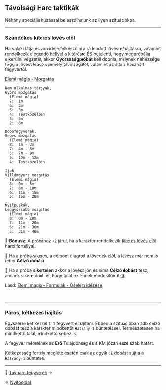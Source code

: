 ## Távolsági Harc taktikák

Néhány speciális húzással beleszólhatunk az ilyen szituációkba.

---
### Szándékos kitérés lövés elől

Ha valaki látja és van ideje felkészülni a rá leadott lövésre/hajításra, valamint rendelkezik elegendő hellyel a kitérésre ÉS bejelenti, hogy megpróbálja elkerülni végzetét, akkor **Gyorsaságpróbát** kell dobnia, melynek nehézsége függ a lövést leadó személy távolságától, valamint az általa használt fegyvertől.

[Elemi mágia - Mozgatás](kepzettsegek.primer.arkanumok/elemi_magia.md#komplexit%C3%A1s---mozgat%C3%A1s)

```
Nem alkalmas tárgyak,
Gyors mozgatás
  (Elemi mágia)
  7:  1m
  6:  2m
  5:  3m
  4:  Testközelben
  3:  5m
  2:  6m
```

```
Dobófegyverek,
Sebes mozgatás
  (Elemi mágia)
  8:  1m - 3m
  7:  4m - 6m
  6:  7m - 9m
  5:  10m - 12m
  4:  Testközelben
```

```
Íjak,
Villámgyors mozgatás
  (Elemi mágia)
  8:  0m - 5m
  7:  6m - 10m
  6:  11m - 15m
  5:  16m - 20m
```

```
Nyílpuskák,
Leggyorsabb mozgatás
  (Elemi mágia)
  8:  0m - 10m
  7:  11m - 20m
  6:  21m - 30m
  5:  31m - 40m
```

🔆 **Bónusz**: A próbához `+2` járul, ha a karakter rendelkezik [Kitérés lövés elől](fortelyok.harci/kiteres_loves_elol.md) harci fortéllyal.

🔆 Ha a próba sikeres, a célpont elugrott a lövedék elől, a lövész már nem is tehet **Célzó dobást**.

🔆 Ha a próba **sikertelen** akkor a lövész jön és sima **Célzó dobást** tesz, aminek sikere dönti el, hogy talál -e. Ennek módosítóiról [itt](szituaciok/kiteres_loves_elol_sikertelen.md).

Lásd: [Elemi mágia - Formulák - Őselem idézése](kepzettsegek.primer.arkanumok/elemi_magia.md#őselem-idézése)

<br />

---
### Páros, kétkezes hajítás

Egyszerre két kézzel `1-1` fegyvert elhajítani. Ebben a szituációban `2`db célzó dobást tesz a karakter mindkettőt `Hátrány-1` büntetéssel. Természetesen ha mindkettő talál, mindkettő sebez is.

A fegyver méretének az **Erő** Tulajdonság és a KM józan esze szab határt.

[Kétkezesség](fortelyok.harci/ketkezesseg.md) fortély megléte esetén csak az egyik `CÉ` dobást sújtja a  `Hátrány-1` büntetés.

---

🔗 [Távharc fegyverek](077_tavharc_fegyverek.md) →

⚜️ [Nyitóoldal](start.md#7-t%C3%A1vols%C3%A1gi-harcrendszer-)
